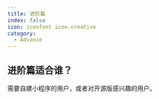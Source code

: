 ```yaml
---
title: 进阶篇
index: false
icon: iconfont icon-creative
category:
  - Advance
---
```


<Catalog />

## 进阶篇适合谁？

需要自建小程序的用户，或者对开源版感兴趣的用户。